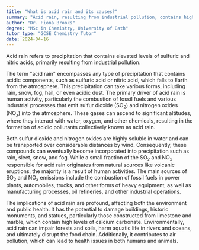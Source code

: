 ```yaml
---
title: "What is acid rain and its causes?"
summary: "Acid rain, resulting from industrial pollution, contains high levels of sulphuric and nitric acids, impacting ecosystems and human health due to its harmful environmental effects."
author: "Dr. Fiona Brooks"
degree: "MSc in Chemistry, University of Bath"
tutor_type: "GCSE Chemistry Tutor"
date: 2024-04-16
---
```


Acid rain refers to precipitation that contains elevated levels of sulfuric and nitric acids, primarily resulting from industrial pollution.

The term "acid rain" encompasses any type of precipitation that contains acidic components, such as sulfuric acid or nitric acid, which falls to Earth from the atmosphere. This precipitation can take various forms, including rain, snow, fog, hail, or even acidic dust. The primary driver of acid rain is human activity, particularly the combustion of fossil fuels and various industrial processes that emit sulfur dioxide ($\text{SO}_2$) and nitrogen oxides ($\text{NO}_x$) into the atmosphere. These gases can ascend to significant altitudes, where they interact with water, oxygen, and other chemicals, resulting in the formation of acidic pollutants collectively known as acid rain.

Both sulfur dioxide and nitrogen oxides are highly soluble in water and can be transported over considerable distances by wind. Consequently, these compounds can eventually become incorporated into precipitation such as rain, sleet, snow, and fog. While a small fraction of the $\text{SO}_2$ and $\text{NO}_x$ responsible for acid rain originates from natural sources like volcanic eruptions, the majority is a result of human activities. The main sources of $\text{SO}_2$ and $\text{NO}_x$ emissions include the combustion of fossil fuels in power plants, automobiles, trucks, and other forms of heavy equipment, as well as manufacturing processes, oil refineries, and other industrial operations.

The implications of acid rain are profound, affecting both the environment and public health. It has the potential to damage buildings, historic monuments, and statues, particularly those constructed from limestone and marble, which contain high levels of calcium carbonate. Environmentally, acid rain can impair forests and soils, harm aquatic life in rivers and oceans, and ultimately disrupt the food chain. Additionally, it contributes to air pollution, which can lead to health issues in both humans and animals.
    